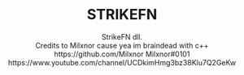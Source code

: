<h1 align="center" style="margin-top: 0px;">STRIKEFN</h1>
<p align="center">
  StrikeFN dll.<br>
  Credits to Milxnor cause yea im braindead with c++ https://github.com/Milxnor Milxnor#0101 https://www.youtube.com/channel/UCDkimHmg3bz38Klu7Q2GeKw
</p>

